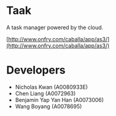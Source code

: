 # TaakA task manager powered by the cloud.[http://www.onfry.com/caballa/app/as3/](http://www.onfry.com/caballa/app/as3/)# Developers* Nicholas Kwan (A0080933E)* Chen Liang (A0072963)* Benjamin Yap Yan Han (A0073006)* Wang Boyang (A0078695)